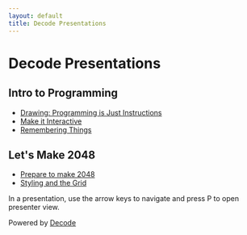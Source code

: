 ```yaml
---
layout: default
title: Decode Presentations
---
```

# Decode Presentations
## Intro to Programming
- [Drawing: Programming is Just Instructions](/general/intro/01-drawing)
- [Make it Interactive](/general/intro/02-events)
- [Remembering Things](/general/intro/03-variables)

## Let's Make 2048
- [Prepare to make 2048](/web/2048/01-setup)
- [Styling and the Grid](/web/2048/02-grid)

In a presentation, use the arrow keys to navigate and press P to open presenter view.

Powered by [Decode](http://getdecoded.org)
